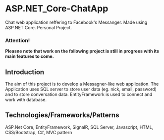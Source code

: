 # ASP.NET_Core-ChatApp
Chat web application reffering to Facebook's Messanger. Made using ASP.NET Core. Personal Project.
### Attention!
**Pleasne note that work on the following project is still in progrees with its main features to come.**
## Introduction
The aim of this project is to develop a Messagner-like web application. The Application uses  SQL server to store user data (eg. nick, email, password) and to store conversation data. EntityFramework is used to connect and work with database.
## Technologies/Frameworks/Patterns
ASP.Net Core, EntityFramework, SignalR, SQL Server, Javascript, HTML, CSS/Bootstrap, C#, MVC pattern 
